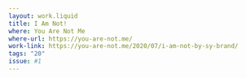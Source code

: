 ```yaml
---
layout: work.liquid
title: I Am Not!
where: You Are Not Me
where-url: https://you-are-not.me/
work-link: https://you-are-not.me/2020/07/i-am-not-by-sy-brand/
tags: "20"
issue: #1
---
```

